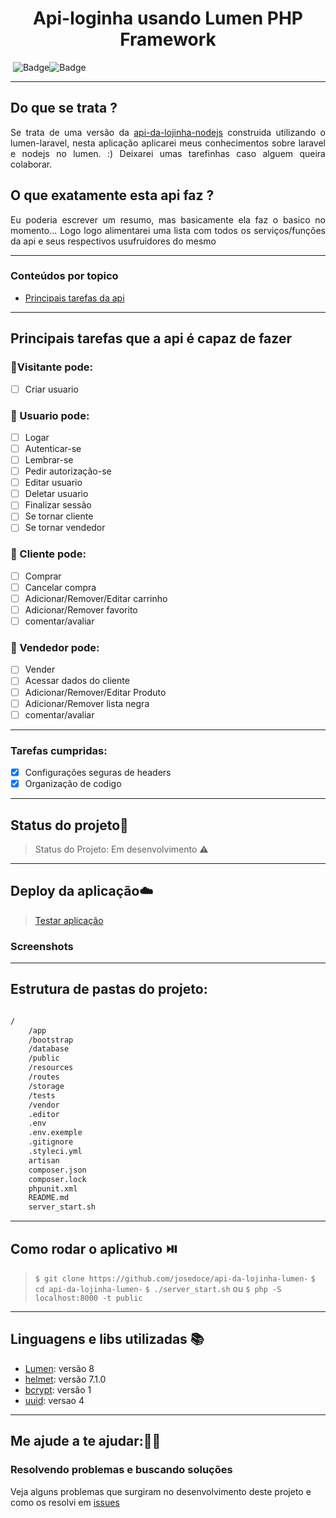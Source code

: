 <h1 align="center">Api-loginha usando Lumen PHP Framework</h1>

​													![Badge](https://img.shields.io/static/v1?label=lumen&message=framework&color=blue&style=for-the-badge&logo=LUMEN)![Badge](https://img.shields.io/static/v1?label=laravel&message=framework&color=blue&style=for-the-badge&logo=LARAVEL)

------
## Do que se trata ? 

<p align="justify">
    Se trata de uma versão da <a href="https://github.com/josedoce/api-da-lojinha-nodejs">api-da-lojinha-nodejs</a> construida utilizando o lumen-laravel, nesta aplicação aplicarei meus conhecimentos sobre laravel e nodejs no lumen. :) Deixarei umas tarefinhas caso alguem queira colaborar.
</p>

## O que exatamente esta api faz ?

<p align="justify">Eu poderia escrever um resumo, mas basicamente ela faz o basico no momento... Logo logo alimentarei uma lista com todos os serviços/funções da api e seus respectivos usufruidores do mesmo</p>

------

### Conteúdos por topico
   * [Principais tarefas da api](#Principais-tarefas-que-a-api-é-capaz-de-fazer)

------

## Principais tarefas que a api é capaz de fazer

### :bust_in_silhouette:Visitante pode: 

- [ ] Criar usuario

### :bust_in_silhouette: Usuario pode: 												 
- [ ] Logar
- [ ] Autenticar-se
- [ ] Lembrar-se
- [ ] Pedir autorização-se
- [ ] Editar usuario
- [ ] Deletar usuario
- [ ] Finalizar sessão
- [ ] Se tornar cliente  
- [ ] Se tornar vendedor 

### :bust_in_silhouette: Cliente pode: 	

- [ ] Comprar
- [ ] Cancelar compra
- [ ] Adicionar/Remover/Editar carrinho
- [ ] Adicionar/Remover favorito
- [ ] comentar/avaliar 

### :bust_in_silhouette: Vendedor pode: 	

- [ ] Vender
- [ ] Acessar dados do cliente
- [ ] Adicionar/Remover/Editar Produto
- [ ] Adicionar/Remover lista negra
- [ ] comentar/avaliar 

------
### Tarefas cumpridas:
- [x] Configurações seguras de headers
- [x] Organização de codigo

------
## Status do projeto:runner:

> Status do Projeto: Em desenvolvimento :warning:

-------

## Deploy da aplicação:cloud:

> <a href="http://localhost:8000">Testar aplicação</a>

### Screenshots


------
## Estrutura de pastas do projeto:
```sh

/
	/app    
	/bootstrap
	/database
	/public
	/resources
	/routes
	/storage
	/tests
	/vendor
	.editor
	.env
	.env.exemple
	.gitignore
	.styleci.yml
	artisan
	composer.json
	composer.lock
	phpunit.xml
	README.md
	server_start.sh
```
------

## Como rodar o aplicativo :play_or_pause_button:

> `$ git clone https://github.com/josedoce/api-da-lojinha-lumen-`
> `$ cd api-da-lojinha-lumen-`
> `$ ./server_start.sh` ou `$ php -S localhost:8000 -t public`

------

## Linguagens e libs utilizadas :books:

- [Lumen](https://lumen.laravel.com/docs/8.x): versão 8
- [helmet](https://helmetjs.github.io/see-also/): versão 7.1.0
- [bcrypt](https://packagist.org/packages/polarising/bcrypt): versão 1
- [uuid](https://uuid.ramsey.dev/en/latest/rfc4122/version4.html): versao 4

------

## Me ajude a te ajudar::man_factory_worker:

### Resolvendo problemas e buscando soluções

Veja alguns problemas que surgiram no desenvolvimento deste projeto e como os resolvi em [issues](https://github.com/josedoce/api-da-lojinha-lumen-/issues )


